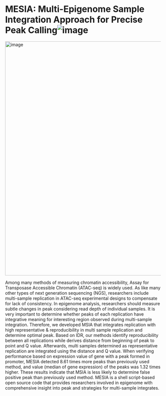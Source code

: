 # MESIA: Multi-Epigenome Sample Integration Approach for Precise Peak Calling![image](https://github.com/ERASMUSlab/MESIA/assets/135592214/7ea69c5d-bc3b-4c76-94ec-32d09861e15d)


<img width="755" alt="image" src="https://github.com/ERASMUSlab/MESIA/assets/135592214/6ee0de9b-ce09-4d50-9780-6c4133a21d27">


Among many methods of measuring chromatin accessibility, Assay for Transposase Accessible Chromatin (ATAC-seq) is widely used. 
As like many other types of next generation sequencing (NGS), researchers include multi-sample replication in ATAC-seq experimental designs 
to compensate for lack of consistency. 
In epigenome analysis, researchers should measure subtle changes in peak considering read depth of individual samples. 
It is very important to determine whether peaks of each replication have integrative meaning for interesting region observed during multi-sample integration. 
Therefore, we developed MSIA that integrates replication with high representative & reproducibility in multi sample replication and determine optimal peak. 
Based on IDR, our methods identify reproducibility between all replications while derives distance from beginning of peak to point and Q value. 
Afterwards, multi samples determined as representative replication are integrated using the distance and Q value. 
When verifying performance based on expression value of gene with a peak formed in promoter, 
MESIA detected 8.61 times more peaks than previously used method, and value (median of gene expression) of the peaks was 1.32 times higher. 
These results indicate that MSIA is less likely to determine false positive peak than previously used method. 
MESIA is a shell script-based open source code that provides researchers involved in epigenome with comprehensive insight into peak and strategies 
for multi-sample integrates.



